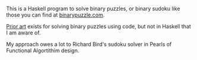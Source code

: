 This is a Haskell program to solve binary puzzles, or binary sudoku like those you can find at [binarypuzzle.com](http://www.binarypuzzle.com/index.php).

[Prior art](https://github.com/shlomif/binary-puzzle-garden) exists for solving binary puzzles using code, but not in Haskell that I am aware of.

My approach owes a lot to Richard Bird's sudoku solver in Pearls of Functional Algortithim design.
